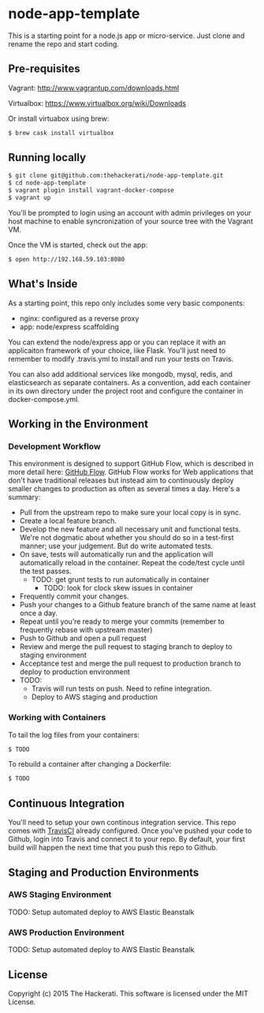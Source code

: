 # node-app-template

This is a starting point for a node.js app or micro-service. Just clone and rename the repo and start coding.

## Pre-requisites

Vagrant: http://www.vagrantup.com/downloads.html

Virtualbox: https://www.virtualbox.org/wiki/Downloads

Or install virtuabox using brew:
```bash
$ brew cask install virtualbox
```

## Running locally

```bash
$ git clone git@github.com:thehackerati/node-app-template.git
$ cd node-app-template
$ vagrant plugin install vagrant-docker-compose
$ vagrant up
```

You'll be prompted to login using an account with admin privileges on your host machine to enable syncronization of your source tree with the Vagrant VM.

Once the VM is started, check out the app:

```bash
$ open http://192.168.59.103:8080
```

## What's Inside

As a starting point, this repo only includes some very basic components:

- nginx: configured as a reverse proxy
- app: node/express scaffolding

You can extend the node/express app or you can replace it with an applicaiton framework of your choice, like Flask. You'll just need to remember to modify .travis.yml to install and run your tests on Travis.

You can also add additional services like mongodb, mysql, redis, and elasticsearch as separate containers. As a convention, add each container in its own directory under the project root and configure the container in docker-compose.yml.

## Working in the Environment

### Development Workflow

This environment is designed to support GitHub Flow, which is described in more detail here: [GitHub Flow](http://scottchacon.com/2011/08/31/github-flow.html). GitHub Flow works for Web applications that don't have traditional releases but instead aim to continuously deploy smaller changes to production as often as several times a day. Here's a summary:

- Pull from the upstream repo to make sure your local copy is in sync.
- Create a local feature branch.
- Develop the new feature and all necessary unit and functional tests. We're not dogmatic about whether you should do so in a test-first manner; use your judgement. But do write automated tests.
- On save, tests will automatically run and the application will automatically reload in the container. Repeat the code/test cycle until the test passes.
    - TODO: get grunt tests to run automatically in container
		- TODO: look for clock skew issues in container
- Frequently commit your changes.
- Push your changes to a Github feature branch of the same name at least once a day.
- Repeat until you’re ready to merge your commits (remember to frequently rebase with upstream master)
- Push to Github and open a pull request
- Review and merge the pull request to staging branch to deploy to staging environment
- Acceptance test and merge the pull request to production branch to deploy to production environment
- TODO:
    - Travis will run tests on push. Need to refine integration.
    - Deploy to AWS staging and production

### Working with Containers

To tail the log files from your containers:

```bash
$ TODO
```

To rebuild a container after changing a Dockerfile:

```bash
$ TODO
```

## Continuous Integration

You'll need to setup your own continous integration service. This repo comes with [TravisCI](http://www.travis-ci.com) already configured. Once you've pushed your code to Github, login into Travis and connect it to your repo. By default, your first build will happen the next time that you push this repo to Github.

## Staging and Production Environments

### AWS Staging Environment

TODO: Setup automated deploy to AWS Elastic Beanstalk

### AWS Production Environment

TODO: Setup automated deploy to AWS Elastic Beanstalk

## License
Copyright (c) 2015 The Hackerati. This software is licensed under the MIT License.

